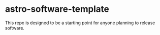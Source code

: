 # astro-software-template
This repo is designed to be a starting point for anyone planning to release software.
